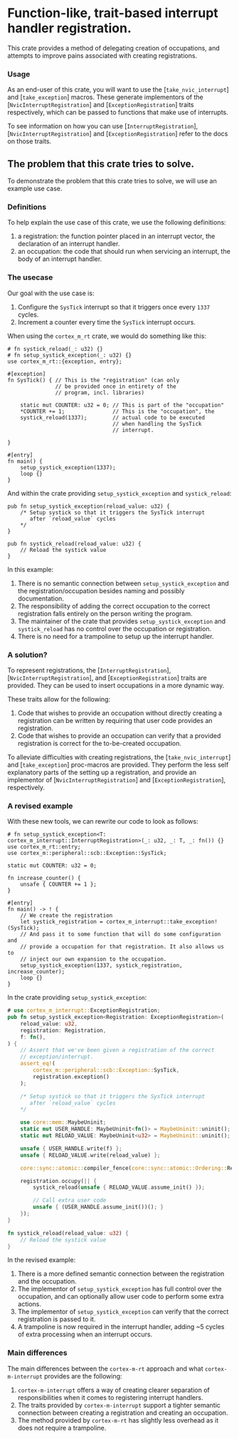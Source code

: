 # Function-like, trait-based interrupt handler registration.

This crate provides a method of delegating creation of occupations, and attempts to improve pains associated with creating registrations.

### Usage

As an end-user of this crate, you will want to use the [`take_nvic_interrupt`] and [`take_exception`] macros. These generate implementors of the [`NvicInterruptRegistration`] and [`ExceptionRegistration`] traits respectively, which can be passed to functions that make use of interrupts.

To see information on how you can use [`InterruptRegistration`], [`NvicInterruptRegistration`] and [`ExceptionRegistration`] refer to the docs on those traits.


## The problem that this crate tries to solve.

To demonstrate the problem that this crate tries to solve, we will use an example use case.

### Definitions

To help explain the use case of this crate, we use the following definitions:
1. a registration: the function pointer placed in an interrupt vector, the declaration of an interrupt handler.
2. an occupation: the code that should run when servicing an interrupt, the body of an interrupt handler.

### The usecase

Our goal with the use case is:
1. Configure the `SysTick` interrupt so that it triggers once every `1337` cycles.
2. Increment a counter every time the `SysTick` interrupt occurs.

When using the `cortex_m_rt` crate, we would do something like this:
```rust,ignore
# fn systick_reload(_: u32) {}
# fn setup_systick_exception(_: u32) {}
use cortex_m_rt::{exception, entry};

#[exception]
fn SysTick() { // This is the "registration" (can only
               // be provided once in entirety of the
               // program, incl. libraries)

    static mut COUNTER: u32 = 0; // This is part of the "occupation"
    *COUNTER += 1;               // This is the "occupation", the
    systick_reload(1337);        // actual code to be executed
                                 // when handling the SysTick
                                 // interrupt.

}

#[entry]
fn main() {
    setup_systick_exception(1337);
    loop {}
}
```

And within the crate providing `setup_systick_exception` and `systick_reload`:
```rust,no_run
pub fn setup_systick_exception(reload_value: u32) {
    /* Setup systick so that it triggers the SysTick interrupt
       after `reload_value` cycles
    */ 
}

pub fn systick_reload(reload_value: u32) {
    // Reload the systick value
}
```

In this example:
1. There is no semantic connection between `setup_systick_exception` and the registration/occupation besides naming and possibly documentation.
2. The responsibility of adding the correct occupation to the correct registration falls entirely on the person writing the program.
3. The maintainer of the crate that provides `setup_systick_exception` and `systick_reload` has no control over the occupation or registration.
4. There is no need for a trampoline to setup up the interrupt handler.

### A solution?

To represent registrations, the [`InterruptRegistration`], [`NvicInterruptRegistration`], and [`ExceptionRegistration`] traits are provided. They can be used to insert occupations in a more dynamic way.

These traits allow for the following:
1. Code that wishes to provide an occupation without directly creating a registration can be written by requiring that user code provides an registration.
2. Code that wishes to provide an occupation can verify that a provided registration is correct for the to-be-created occupation.

To alleviate difficulties with creating registrations, the [`take_nvic_interrupt`] and [`take_exception`] proc-macros are provided. They perform the less self explanatory parts of the setting up a registration, and provide an implementor of [`NvicInterruptRegistration`] and [`ExceptionRegistration`], respectively.

### A revised example

With these new tools, we can rewrite our code to look as follows:
```rust,ignore
# fn setup_systick_exception<T: cortex_m_interrupt::InterruptRegistration>(_: u32, _: T, _: fn()) {}
use cortex_m_rt::entry;
use cortex_m::peripheral::scb::Exception::SysTick;

static mut COUNTER: u32 = 0; 

fn increase_counter() {
    unsafe { COUNTER += 1 };
}

#[entry]
fn main() -> ! {
    // We create the registration
    let systick_registration = cortex_m_interrupt::take_exception!(SysTick);
    // And pass it to some function that will do some configuration and
    // provide a occupation for that registration. It also allows us to
    // inject our own expansion to the occupation.
    setup_systick_exception(1337, systick_registration, increase_counter);
    loop {}
}
```

In the crate providing `setup_systick_exception`:
```rust
# use cortex_m_interrupt::ExceptionRegistration;
pub fn setup_systick_exception<Registration: ExceptionRegistration>(
    reload_value: u32,
    registration: Registration,
    f: fn(),
) {
    // Assert that we've been given a registration of the correct
    // exception/interrupt.
    assert_eq!(
        cortex_m::peripheral::scb::Exception::SysTick,
        registration.exception()
    );

    /* Setup systick so that it triggers the SysTick interrupt
       after `reload_value` cycles
    */ 

    use core::mem::MaybeUninit;
    static mut USER_HANDLE: MaybeUninit<fn()> = MaybeUninit::uninit();
    static mut RELOAD_VALUE: MaybeUninit<u32> = MaybeUninit::uninit();

    unsafe { USER_HANDLE.write(f) };
    unsafe { RELOAD_VALUE.write(reload_value) };

    core::sync::atomic::compiler_fence(core::sync::atomic::Ordering::Release);

    registration.occupy(|| {
        systick_reload(unsafe { RELOAD_VALUE.assume_init() });

        // Call extra user code
        unsafe { (USER_HANDLE.assume_init())(); }
    });
}

fn systick_reload(reload_value: u32) {
    // Reload the systick value
}

```

In the revised example:
1. There is a more defined semantic connection between the registration and the occupation.
2. The implementor of `setup_systick_exception` has full control over the occupation, and can optionally allow user code to perform some extra actions.
3. The implementor of `setup_systick_exception` can verify that the correct registration is passed to it.
4. A trampoline is now required in the interrupt handler, adding ~5 cycles of extra processing when an interrupt occurs.

### Main differences
The main differences between the `cortex-m-rt` approach and what `cortex-m-interrupt` provides are the following:
1. `cortex-m-interrupt` offers a way of creating clearer separation of responsibilities when it comes to registering interrupt handlers.
2. The traits provided by `cortex-m-interrupt` support a tighter semantic connection between creating a registration and creating an occupation.
3. The method provided by `cortex-m-rt` has slightly less overhead as it does not require a trampoline. 
